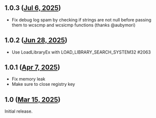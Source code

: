 ## 1.0.3 ([Jul 6, 2025](https://github.com/ramensoftware/windhawk-mods/blob/1c35cbcd783ff929a94d313657f621d2ad2f9a1a/mods/favorites-in-navpane.wh.cpp))

* Fix debug log spam by checking if strings are not null before passing them to wcscmp and wcsicmp functions (thanks @aubymori)

## 1.0.2 ([Jun 28, 2025](https://github.com/ramensoftware/windhawk-mods/blob/fbc0cc8ab7e9e12ef8b1dd6d64d8dca38c30957d/mods/favorites-in-navpane.wh.cpp))

* Use LoadLibraryEx with LOAD_LIBRARY_SEARCH_SYSTEM32 #2063

## 1.0.1 ([Apr 7, 2025](https://github.com/ramensoftware/windhawk-mods/blob/10f1463d8bd2609b6278c5c548c58a1ed8ffcd98/mods/favorites-in-navpane.wh.cpp))

* Fix memory leak
* Make sure to close registry key

## 1.0 ([Mar 15, 2025](https://github.com/ramensoftware/windhawk-mods/blob/f8474dd3112a1a393ad72a119ab662623bc36b6a/mods/favorites-in-navpane.wh.cpp))

Initial release.
